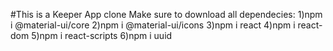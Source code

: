 #This is a Keeper App clone
Make sure to download all dependecies:
1)npm i @material-ui/core
2)npm i @material-ui/icons
3)npm i react
4)npm i react-dom
5)npm i react-scripts
6)npm i uuid
